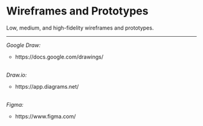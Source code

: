 # Wireframes and Prototypes
Low, medium, and high-fidelity wireframes and prototypes.
***
<i>Google Draw:</i>
<ul style="list-style-type:circle">
<li>https://docs.google.com/drawings/</li>
</ul>
<br>
<i>Draw.io:</i>
<ul style="list-style-type:circle">
<li>https://app.diagrams.net/</li>
</ul>
<br>
<i>Figma:</i>
<ul style="list-style-type:circle">
<li>https://www.figma.com/</li>
</ul>
<br>

